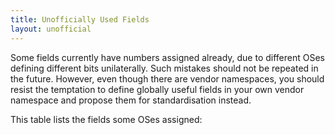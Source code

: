 ```yaml
---
title: Unofficially Used Fields
layout: unofficial
---
```

Some fields currently have numbers assigned already,
due to different OSes defining different bits unilaterally. Such
mistakes should not be repeated in the future. However, even though
there are vendor namespaces, you should resist the temptation to define
globally useful fields in your own vendor namespace and propose them for
standardisation instead.

This table lists the fields some OSes assigned:
